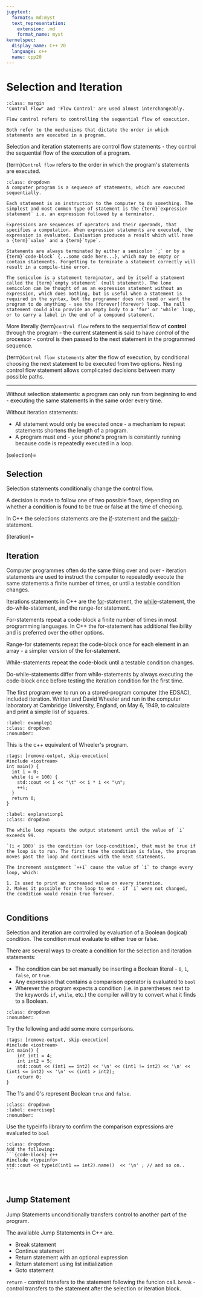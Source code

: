 ```yaml
---
jupytext:
  formats: md:myst
  text_representation:
    extension: .md
    format_name: myst
kernelspec:
  display_name: C++ 20
  language: c++
  name: cpp20
---
```


# Selection and Iteration
```{note}
:class: margin
'Control Flow' and 'Flow Control' are used almost interchangeably.

Flow control refers to controlling the sequential flow of execution.

Both refer to the mechanisms that dictate the order in which statements are executed in a program. 
```
Selection and iteration statements are control flow statements - they control the sequential flow of the execution of a program. 

{term}`Control flow` refers to the order in which the program's statements are executed. 

````{admonition} Statements and Expressions
:class: dropdown
A computer program is a sequence of statements, which are executed sequentially.

Each statement is an instruction to the computer to do something. The simplest and most common type of statement is the {term}`expression statement` i.e. an expression followed by a terminator. 

Expressions are sequences of operators and their operands, that specifies a computation. When expression statements are executed, the expression is evaluated. Evaluation produces a result which will have a {term}`value` and a {term}`type`.

Statements are always terminated by either a semicolon `;` or by a {term}`code-block` {...some code here...}, which may be empty or contain statements. Forgetting to terminate a statement correctly will result in a compile-time error. 

The semicolon is a statement terminator, and by itself a statement called the {term}`empty statement` (null statement). The lone semicolon can be thought of as an expression statement without an expression, which does nothing, but is useful when a statement is required in the syntax, but the programmer does not need or want the program to do anything - see the [forever](forever) loop. The null statement could also provide an empty body to a 'for' or 'while' loop, or to carry a label in the end of a compound statement.

````

More literally {term}`control flow` refers to the sequential flow of **control** through the program - the current statement is said to have *control* of the processor - control is then passed to the next statement in the programmed sequence. 

{term}`Control flow statements` alter the flow of execution, by conditional choosing the next statement to be executed from two options. Nesting control flow statement allows complicated decisions between many possible paths. 
***
Without selection statements: a program can only run from beginning to end - executing the same statements in the same order every time.

Without iteration statements:
- All statement would only be executed once - a mechanism to repeat statements shortens the length of a program.
- A program must end - your phone's program is constantly running because code is repeatedly executed in a loop.



(selection)=
## Selection

Selection statements conditionally change the control flow.

A decision is made to follow one of two possible flows, depending on whether a condition is found to be true or false at the time of checking.

In C++ the selections statements are the [if](if)-statement and the [switch](switch)-statement.


(iteration)=
## Iteration

Computer programmes often do the same thing over and over - iteration statements are used to instruct the computer to repeatedly execute the same statements a finite number of times, or until a testable condition changes.

Iterations statements in C++ are the [for](for)-statement, the [while](while)-statement, the do-while-statement, and the range-for statement.

For-statements repeat a code-block a finite number of times in most programming languages. In C++ the for-statement has additional flexibility and is preferred over the other options. 

Range-for statements repeat the code-block once for each element in an array - a simpler version of the for-statement.

While-statements repeat the code-block until a testable condition changes.

Do-while-statements differ from while-statements by always executing the code-block once before testing the iteration condition for the first time.

The first program ever to run on a stored-program computer (the EDSAC), included iteration. Written and David Wheeler and run in the computer laboratory at Cambridge University, England, on May 6, 1949, to calculate and print a simple list of squares. 
`````{code_example-start} Iteration Example
:label: examplep1
:class: dropdown
:nonumber:
`````
This is the c++ equivalent of Wheeler's program.
````{code-cell} c++
:tags: [remove-output, skip-execution]
#include <iostream>
int main() {
  int i = 0;
  while (i < 100) {
    std::cout << i << "\t" << i * i << "\n";
    ++i;
  }
  return 0;
}
````
````{code_explanation} examplep1
:label: explanationp1
:class: dropdown

The while loop repeats the output statement until the value of `i` exceeds 99.

`(i < 100)` is the condition (or loop-condition), that must be true if the loop is to run. The first time the condition is false, the program moves past the loop and continues with the next statements.

The increment assignment `++1` cause the value of `i` to change every loop, which:

1. Is used to print an increased value on every iteration.
2. Makes it possible for the loop to end - if `i` were not changed, the condition would remain true forever.
````
`````{code_example-end}
`````
## Conditions

Selection and iteration are controlled by evaluation of a Boolean (logical) condition. The condition must evaluate to either true or false.

There are several ways to create a condition for the selection and iteration statements:

- The condition can be set manually be inserting a Boolean literal - `0`, `1`, `false`, or `true`.
- Any expression that contains a comparison operator is evaluated to `bool`
- Wherever the program expects a condition (i.e. in parentheses next to the keywords `if`, `while`, etc.) the compiler will try to convert what it finds to a Boolean.

``````{code_example-start} Comparison Operations
:class: dropdown
:nonumber:
``````
Try the following and add some more comparisons.
`````{code-cell} c++
:tags: [remove-output, skip-execution]
#include <iostream>
int main() {
    int int1 = 4;
    int int2 = 5;
    std::cout << (int1 == int2) << '\n' << (int1 != int2) << '\n' << (int1 <= int2) << '\n' << (int1 > int2);
    return 0;
}
`````
The 1's and 0's represent Boolean `true` and `false`.

`````{exercise-start} 
:class: dropdown
:label: exercisep1
:nonumber:
`````
Use the typeinfo library to confirm the comparison expressions are evaluated to `bool`
````{solution} exercisep1
:class: dropdown
Add the following:
```{code-block} c++
#include <typeinfo>
std::cout << typeid(int1 == int2).name()  << '\n' ; // and so on..
```
````
`````{exercise-end}
`````
``````{code_example-end}
``````


## Jump Statement

Jump Statements unconditionally transfers control to another part of the program.

The available Jump Statements in C++ are.

- Break statement
- Continue statement
- Return statement with an optional expression
- Return statement using list initialization
- Goto statement

`return` - control transfers to the statement following the funcion call.
`break` - control transfers to the statement after the selection or iteration block.

